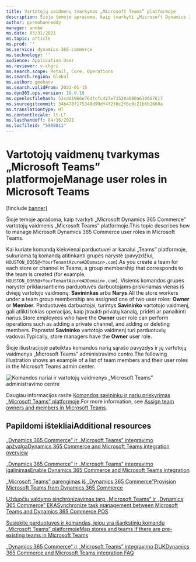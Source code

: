 ```yaml
---
title: Vartotojų vaidmenų tvarkymas „Microsoft Teams” platformoje
description: Šioje temoje aprašoma, kaip tvarkyti „Microsoft Dynamics 365 Commerce” vartotojų vaidmenis „Microsoft Teams” platformoje.
author: gvrmohanreddy
manager: annbe
ms.date: 03/31/2021
ms.topic: article
ms.prod: ''
ms.service: dynamics-365-commerce
ms.technology: ''
audience: Application User
ms.reviewer: v-chgri
ms.search.scope: Retail, Core, Operations
ms.search.region: Global
ms.author: gmohanv
ms.search.validFrom: 2021-01-15
ms.dyn365.ops.version: 10.0.18
ms.openlocfilehash: 53cdd1966e76dfcfc427e73520a680a610667617
ms.sourcegitcommit: 34b478f175348d99df4f2f0c2f6c0c21b6b2660a
ms.translationtype: HT
ms.contentlocale: lt-LT
ms.lasthandoff: 04/16/2021
ms.locfileid: "5908811"
---
```

# <a name="manage-user-roles-in-microsoft-teams"></a><span data-ttu-id="b4391-103">Vartotojų vaidmenų tvarkymas „Microsoft Teams” platformoje</span><span class="sxs-lookup"><span data-stu-id="b4391-103">Manage user roles in Microsoft Teams</span></span>

[!include [banner](includes/banner.md)]

<span data-ttu-id="b4391-104">Šioje temoje aprašoma, kaip tvarkyti „Microsoft Dynamics 365 Commerce” vartotojų vaidmenis „Microsoft Teams” platformoje.</span><span class="sxs-lookup"><span data-stu-id="b4391-104">This topic describes how to manage Microsoft Dynamics 365 Commerce user roles in Microsoft Teams.</span></span>

<span data-ttu-id="b4391-105">Kai kuriate komandą kiekvienai parduotuvei ar kanalui „Teams” platformoje, sukuriama tą komandą atitinkanti grupės narystė (pavyzdžiui, `HOUSTON_D365@<YourTenantAzureADDomain>.com`).</span><span class="sxs-lookup"><span data-stu-id="b4391-105">As you create a team for each store or channel in Teams, a group membership that corresponds to the team is created (for example, `HOUSTON_D365@<YourTenantAzureADDomain>.com`).</span></span> <span data-ttu-id="b4391-106">Visiems komandos grupės narystei priklausantiems parduotuvės darbuotojams priskiriamas vienas iš dviejų vartotojo vaidmenų: **Savininkas** arba **Narys**.</span><span class="sxs-lookup"><span data-stu-id="b4391-106">All the store workers under a team group membership are assigned one of two user roles: **Owner** or **Member**.</span></span> <span data-ttu-id="b4391-107">Parduotuvės darbuotojai, turintys **Savininko** vartotojo vaidmenį, gali atlikti tokias operacijas, kaip įtraukti privatų kanalą, pridėti ar panaikinti narius.</span><span class="sxs-lookup"><span data-stu-id="b4391-107">Store employees who have the **Owner** user role can perform operations such as adding a private channel, and adding or deleting members.</span></span> <span data-ttu-id="b4391-108">Paprastai **Savininko** vartotojo vaidmenį turi parduotuvių vadovai.</span><span class="sxs-lookup"><span data-stu-id="b4391-108">Typically, store managers have the **Owner** user role.</span></span>

<span data-ttu-id="b4391-109">Šioje iliustracijoje pateiktas komandos narių sąrašo pavyzdys ir jų vartotojų vaidmenys „Microsoft Teams” administravimo centre.</span><span class="sxs-lookup"><span data-stu-id="b4391-109">The following illustration shows an example of a list of team members and their user roles in the Microsoft Teams admin center.</span></span>

![Komandos nariai ir vartotojų vaidmenys „Microsoft Teams” administravimo centre](media/d365-commerce-teams-integration-user-roles.png)

<span data-ttu-id="b4391-111">Daugiau informacijos rasite [Komandos savininkų ir narių priskyrimas „Microsoft Teams” platformoje](https://docs.microsoft.com/microsoftteams/assign-roles-permissions).</span><span class="sxs-lookup"><span data-stu-id="b4391-111">For more information, see [Assign team owners and members in Microsoft Teams](https://docs.microsoft.com/microsoftteams/assign-roles-permissions).</span></span>

## <a name="additional-resources"></a><span data-ttu-id="b4391-112">Papildomi ištekliai</span><span class="sxs-lookup"><span data-stu-id="b4391-112">Additional resources</span></span>

[<span data-ttu-id="b4391-113">„Dynamics 365 Commerce” ir „Microsoft Teams” integravimo apžvalga</span><span class="sxs-lookup"><span data-stu-id="b4391-113">Dynamics 365 Commerce and Microsoft Teams integration overview</span></span>](commerce-teams-integration.md)

[<span data-ttu-id="b4391-114">„Dynamics 365 Commerce” ir „Microsoft Teams” integravimo įgalinimas</span><span class="sxs-lookup"><span data-stu-id="b4391-114">Enable Dynamics 365 Commerce and Microsoft Teams integration</span></span>](enable-teams-integration.md)

[<span data-ttu-id="b4391-115">„Microsoft Teams” parengimas iš „Dynamics 365 Commerce”</span><span class="sxs-lookup"><span data-stu-id="b4391-115">Provision Microsoft Teams from Dynamics 365 Commerce</span></span>](provision-teams-from-commerce.md)

[<span data-ttu-id="b4391-116">Užduočių valdymo sinchronizavimas tarp „Microsoft Teams” ir „Dynamics 365 Commerce” EKA</span><span class="sxs-lookup"><span data-stu-id="b4391-116">Synchronize task management between Microsoft Teams and Dynamics 365 Commerce POS</span></span>](synchronize-tasks-teams-pos.md)

[<span data-ttu-id="b4391-117">Susiekite parduotuves ir komandas, jeigu yra išankstinių komandų „Microsoft Teams” platformoje</span><span class="sxs-lookup"><span data-stu-id="b4391-117">Map stores and teams if there are pre-existing teams in Microsoft Teams</span></span>](map-stores-existing-teams.md)

[<span data-ttu-id="b4391-118">„Dynamics 365 Commerce” ir „Microsoft Teams” integravimo DUK</span><span class="sxs-lookup"><span data-stu-id="b4391-118">Dynamics 365 Commerce and Microsoft Teams integration FAQ</span></span>](teams-integration-faq.md)
